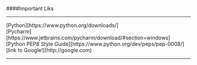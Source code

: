 ####Important Liks 
<hr>
[Python][https://www.python.org/downloads/]<br>
[Pycharm][https://www.jetbrains.com/pycharm/download/#section=windows]<br>
[Python PEP8 Style Guide][https://www.python.org/dev/peps/pep-0008/]<br>
[link to Google!](http://google.com)
<!--Feaatures of Python-->
<hr>
